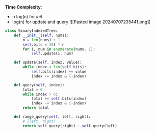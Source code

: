 **Time Complexity**:
-  n log(n) for _init_
- log(n) for update and query
![[Pasted image 20240707235441.png]]

```python
class BinaryIndexedTree:
	def __init__(self, nums):
		n = len(nums) + 1
		self.bits = [0] * n
		for i, num in enumerate(nums, 1):
			self.update(i, num)

	def update(self, index, value):
		while index < len(self.bits):
			self.bits[index] += value
			index += index & (-index)

	def query(self, index):
		total = 0
		while index > 0:
			total += self.bits[index]
			index -= index & (-index)
		return total

	def range_query(self, left, right):
		# [left, right)
		return self.query(right) - self.query(left)
```